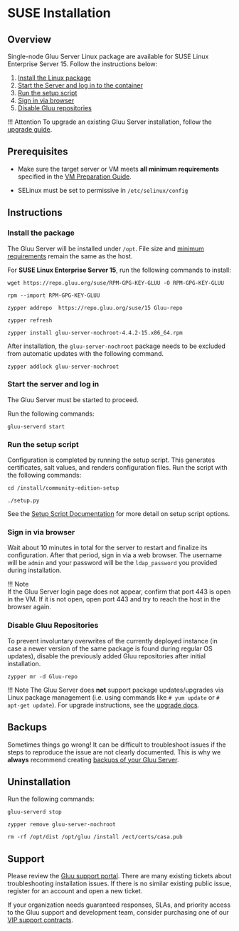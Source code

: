 # SUSE Installation 

## Overview
Single-node Gluu Server Linux package are available for SUSE Linux Enterprise Server 15. Follow the instructions below: 

1. [Install the Linux package](#install-the-package)
2. [Start the Server and log in to the container](#start-the-server-and-log-in)
3. [Run the setup script](#run-the-setup-script)
4. [Sign in via browser](#sign-in-via-browser)
5. [Disable Gluu repositories](#disable-gluu-repositories)

!!! Attention
    To upgrade an existing Gluu Server installation, follow the [upgrade guide](../upgrade/index.md).

## Prerequisites

- Make sure the target server or VM meets **all minimum requirements** specified in the [VM Preparation Guide](../installation-guide/index.md).   

- SELinux must be set to permissive in `/etc/selinux/config`
  
## Instructions

### Install the package

The Gluu Server will be installed under `/opt`. File size and [minimum requirements](../installation-guide/index.md) remain the same as the host.

For **SUSE Linux Enterprise Server 15**, run the following commands to install:

```
wget https://repo.gluu.org/suse/RPM-GPG-KEY-GLUU -O RPM-GPG-KEY-GLUU
```

```
rpm --import RPM-GPG-KEY-GLUU
```

```
zypper addrepo  https://repo.gluu.org/suse/15 Gluu-repo
```

```
zypper refresh
```

```
zypper install gluu-server-nochroot-4.4.2-15.x86_64.rpm
```

After installation, the `gluu-server-nochroot` package needs to be excluded from automatic updates with the following command.

```
zypper addlock gluu-server-nochroot
```

### Start the server and log in

The Gluu Server must be started to proceed. 

Run the following commands: 

```
gluu-serverd start
```

### Run the setup script

Configuration is completed by running the setup script. This generates certificates, salt values, and renders configuration files. Run the script with the following commands:

```
cd /install/community-edition-setup
```   

```
./setup.py
```


See the [Setup Script Documentation](./setup_py.md#setup-prompt) for more detail on setup script options.

### Sign in via browser

Wait about 10 minutes in total for the server to restart and finalize its configuration. After that period, sign in via a web browser. The username will be `admin` and your password will be the `ldap_password` you provided during installation. 

!!! Note   
    If the Gluu Server login page does not appear, confirm that port 443 is open in the VM. If it is not open, open port 443 and try to reach the host in the browser again.   

### Disable Gluu Repositories

To prevent involuntary overwrites of the currently deployed instance (in case a newer version of the same package is found during regular OS updates), disable the previously added Gluu repositories after initial installation.

```
zypper mr -d Gluu-repo
```

!!! Note
    The Gluu Server does **not** support package updates/upgrades via Linux package management (i.e. using commands like `# yum update` or `# apt-get update`). For upgrade instructions, see the [upgrade docs](../upgrade/index.md).

## Backups
Sometimes things go wrong! It can be difficult to troubleshoot issues if the steps to reproduce the issue are not clearly documented. This is why we **always** recommend creating [backups of your Gluu Server](../operation/backup.md). 

## Uninstallation

Run the following commands:

```
gluu-serverd stop
```

```
zypper remove gluu-server-nochroot
```

```
rm -rf /opt/dist /opt/gluu /install /ect/certs/casa.pub
```

## Support
Please review the [Gluu support portal](https://support.gluu.org). There are many existing tickets about troubleshooting installation issues. If there is no similar existing public issue, register for an account and open a new ticket. 

If your organization needs guaranteed responses, SLAs, and priority access to the Gluu support and development team, consider purchasing one of our [VIP support contracts](https://gluu.org/pricing).  
